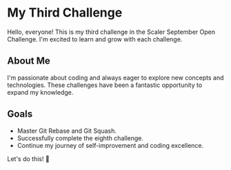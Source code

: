 # My Third Challenge

Hello, everyone! This is my third challenge in the Scaler September Open Challenge. I'm excited to learn and grow with each challenge.

## About Me

I'm passionate about coding and always eager to explore new concepts and technologies. These challenges have been a fantastic opportunity to expand my knowledge.

## Goals

- Master Git Rebase and Git Squash.
- Successfully complete the eighth challenge.
- Continue my journey of self-improvement and coding excellence.

Let's do this! 💪

